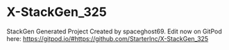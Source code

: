# X-StackGen_325
StackGen Generated Project Created by spaceghost69. Edit now on GitPod here: https://gitpod.io/#https://github.com/StarterInc/X-StackGen_325

